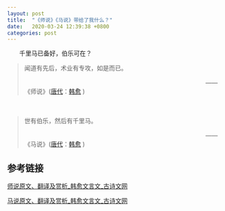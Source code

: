 ```yaml
---
layout: post
title:  "《师说》《马说》带给了我什么？"
date:   2020-03-24 12:39:38 +0800
categories: post
---
```

　　千里马已备好，伯乐可在？

> 闻道有先后，术业有专攻，如是而已。
>
> 　　　　　　　　　　　　　　　　　　　　　　　　　　　　　　——《师说》([唐代](https://so.gushiwen.org/shiwen/default.aspx?cstr=唐代)：[韩愈](https://so.gushiwen.org/authorv_1abe13750637.aspx) )

　　

> 世有伯乐，然后有千里马。
>
> 　　　　　　　　　　　　　　　　　　　　　　　　　　　　　　——《马说》([唐代](https://so.gushiwen.org/shiwen/default.aspx?cstr=唐代)：[韩愈](https://so.gushiwen.org/authorv_1abe13750637.aspx) )



## 参考链接

[师说原文、翻译及赏析_韩愈文言文_古诗文网](https://so.gushiwen.org/shiwenv_178197fd7202.aspx)

[马说原文、翻译及赏析_韩愈文言文_古诗文网](https://so.gushiwen.org/shiwenv_97ab33229f07.aspx)